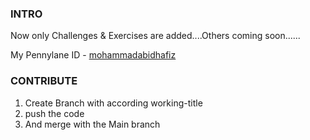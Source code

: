 ### INTRO

Now only Challenges & Exercises are added....Others coming soon......

My Pennylane ID - [mohammadabidhafiz](https://pennylane.ai/profile/mohammadabidhafiz)

### CONTRIBUTE

1. Create Branch with according working-title
2. push the code
3. And merge with the Main branch
